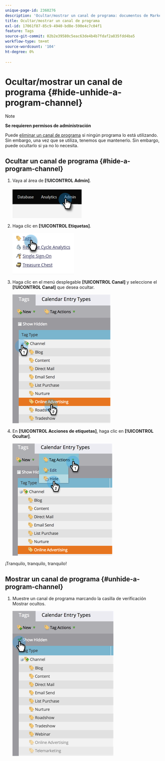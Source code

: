 ```yaml
---
unique-page-id: 2360276
description: 'Ocultar/mostrar un canal de programa: documentos de Marketo, documentación del producto'
title: Ocultar/mostrar un canal de programa
exl-id: 17061f87-85c9-4940-bd8e-590e4c7c04f1
feature: Tags
source-git-commit: 02b2e39580c5eac63de4b4b7fdaf2a835fdd4ba5
workflow-type: tm+mt
source-wordcount: '104'
ht-degree: 0%

---
```


# Ocultar/mostrar un canal de programa {#hide-unhide-a-program-channel}

>[!NOTE]
>
>**Se requieren permisos de administración**

Puede [eliminar un canal de programa](/help/marketo/product-docs/administration/tags/delete-a-program-channel.md) si ningún programa lo está utilizando.  Sin embargo, una vez que se utiliza, tenemos que mantenerlo.  Sin embargo, puede ocultarlo si ya no lo necesita.

## Ocultar un canal de programa {#hide-a-program-channel}

1. Vaya al área de **[!UICONTROL Admin]**.

   ![](assets/hide-unhide-a-program-channel-1.png)

1. Haga clic en **[!UICONTROL Etiquetas]**.

   ![](assets/hide-unhide-a-program-channel-2.png)

1. Haga clic en el menú desplegable **[!UICONTROL Canal]** y seleccione el **[!UICONTROL Canal]** que desea ocultar.

   ![](assets/hide-unhide-a-program-channel-3.png)

1. En **[!UICONTROL Acciones de etiquetas]**, haga clic en **[!UICONTROL Ocultar]**.

   ![](assets/hide-unhide-a-program-channel-4.png)

¡Tranquilo, tranquilo, tranquilo!

## Mostrar un canal de programa {#unhide-a-program-channel}

1. Muestre un canal de programa marcando la casilla de verificación Mostrar ocultos.

   ![](assets/hide-unhide-a-program-channel-5.png)
